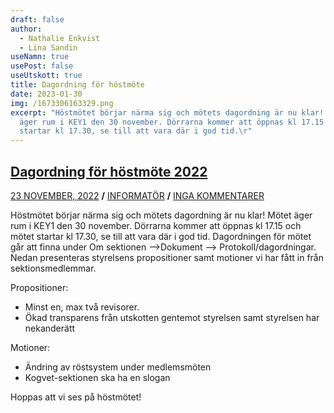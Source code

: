 ```yaml
---
draft: false
author:
  - Nathalie Enkvist
  - Lina Sandin
useNamn: true
usePost: false
useUtskott: true
title: Dagordning för höstmöte
date: 2023-01-30
img: /1673306163329.png
excerpt: "Höstmötet börjar närma sig och mötets dagordning är nu klar! Mötet
  äger rum i KEY1 den 30 november. Dörrarna kommer att öppnas kl 17.15 och mötet
  startar kl 17.30, se till att vara där i god tid.\r"
---
```

## [Dagordning för höstmöte 2022](https://www.kogvet.se/2022/11/23/dagordning-for-hostmote-2022/ "Dagordning för höstmöte 2022")

[23 NOVEMBER, 2022](https://www.kogvet.se/2022/11/23/dagordning-for-hostmote-2022/ "Dagordning för höstmöte 2022") **/** [INFORMATÖR](https://www.kogvet.se/author/kogvet-master/ "Inlägg av Informatör") **/** [INGA KOMMENTARER](https://www.kogvet.se/2022/11/23/dagordning-for-hostmote-2022/#respond)

Höstmötet börjar närma sig och mötets dagordning är nu klar! Mötet äger rum i KEY1 den 30 november. Dörrarna kommer att öppnas kl 17.15 och mötet startar kl 17.30, se till att vara där i god tid. Dagordningen för mötet går att finna under Om sektionen –>Dokument –> Protokoll/dagordningar. Nedan presenteras styrelsens propositioner samt motioner vi har fått in från sektionsmedlemmar.

Propositioner:

* Minst en, max två revisorer.
* Ökad transparens från utskotten gentemot styrelsen samt styrelsen har nekanderätt

Motioner:

* Ändring av röstsystem under medlemsmöten
* Kogvet-sektionen ska ha en slogan

Hoppas att vi ses på höstmötet!
